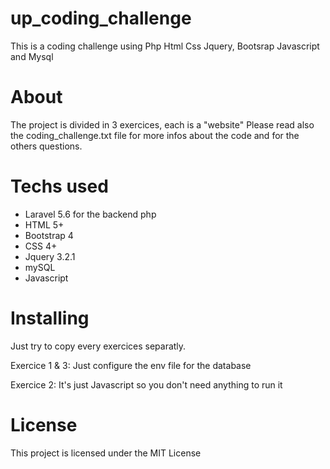 # up_coding_challenge
This is a coding challenge using Php Html Css Jquery, Bootsrap Javascript and Mysql

# About

The project is divided in 3 exercices, each is a "website"
Please read also the coding_challenge.txt file for more infos about the code and for the others questions.


# Techs used

- Laravel 5.6 for the backend php
- HTML 5+
- Bootstrap 4
- CSS 4+
- Jquery 3.2.1
- mySQL 
- Javascript

# Installing

Just try to copy every exercices separatly.

Exercice 1 & 3:
Just configure the env file for the database

Exercice 2:
It's just Javascript so you don't need anything to run it



# License

This project is licensed under the MIT License
